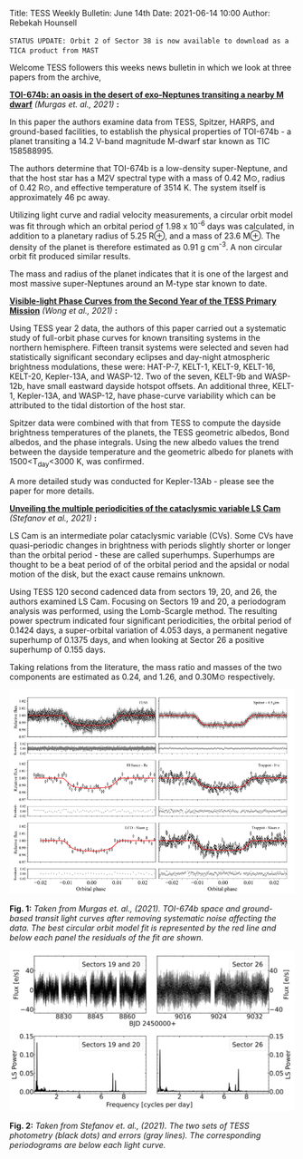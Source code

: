 Title: TESS Weekly Bulletin: June 14th
Date: 2021-06-14 10:00
Author: Rebekah Hounsell

`STATUS UPDATE: Orbit 2 of Sector 38 is now available to download as a TICA product from MAST`

Welcome TESS followers this weeks news bulletin in which we look at three papers from the archive, 

**[TOI-674b: an oasis in the desert of exo-Neptunes transiting a nearby M dwarf](https://arxiv.org/abs/2106.01246)** *(Murgas et. al., 2021)* **:**

In this paper the authors examine data from TESS, Spitzer, HARPS, and ground-based facilities, to establish the physical properties of TOI-674b - a planet transiting a 14.2 V-band magnitude M-dwarf star known as TIC 158588995.

The authors determine that  TOI-674b is a low-density super-Neptune, and that the host star has a M2V spectral type with a mass of 0.42 M⊙, radius of 0.42 R⊙, and  effective temperature of 3514 K. The system itself is approximately 46 pc away. 

Utilizing light curve and radial velocity measurements, a circular orbit model was fit through which an orbital period of 1.98 x 10<sup>-6</sup> days was calculated, in addition to a planetary radius of 5.25 R⊕, and a mass of 23.6 M⊕. The density of the planet is therefore estimated as 0.91 g cm<sup>-3</sup>.  A non circular orbit fit produced similar results. 

The mass and radius of the planet indicates that it is one of the largest and most massive super-Neptunes around an M-type star known to date.  

**[Visible-light Phase Curves from the Second Year of the TESS Primary Mission](https://arxiv.org/abs/2106.02610)** *(Wong et al.,  2021)* **:**

Using TESS year 2 data, the authors of this paper carried out a systematic study of full-orbit phase curves for known transiting systems in the northern hemisphere. Fifteen transit systems were selected and seven had statistically significant secondary eclipses and day-night atmospheric brightness modulations, these were: HAT-P-7, KELT-1, KELT-9, KELT-16, KELT-20, Kepler-13A, and WASP-12. Two of the seven,  KELT-9b and WASP-12b, have small eastward dayside hotspot offsets. An additional three, KELT-1, Kepler-13A, and WASP-12, have phase-curve variability which can be attributed to the tidal distortion of the host star. 

Spitzer data were combined with that from TESS to compute the dayside brightness temperatures of the planets, the TESS geometric albedos, Bond albedos, and the phase integrals. Using the new albedo values the trend between the dayside temperature and the geometric albedo for planets with 1500<T<sub>day</sub><3000 K, was confirmed. 

A more detailed study was conducted for Kepler-13Ab - please see the paper for more details. 

**[Unveiling the multiple periodicities of the cataclysmic variable LS Cam](https://arxiv.org/abs/2106.03568)** *(Stefanov et al.,  2021)* **:**

LS Cam is an intermediate polar cataclysmic variable (CVs). Some CVs have quasi-periodic changes in brightness with periods slightly shorter or longer than the orbital period - these are called superhumps. Superhumps are thought to be a beat period of 
of the orbital period and the apsidal or nodal motion of the disk,  but the exact cause remains unknown.

Using TESS 120 second cadenced data from sectors 19, 20, and 26, the authors examined LS Cam. Focusing on Sectors 19 and 20, a periodogram analysis was performed, using the Lomb-Scargle method. The resulting power spectrum indicated four significant periodicities, the orbital period of 0.1424 days, a super-orbital variation of 4.053 days, a permanent negative superhump of 0.1375 days, and when looking at Sector 26 a positive superhump of 0.155 days.
 
Taking relations from the literature, the mass ratio and masses of the two components are estimated as 0.24, and 1.26, and 0.30M⊙ respectively.

![Murgas](images/news/Murgas_2021.png)

**Fig. 1:** *Taken from Murgas et. al., (2021). TOI-674b space and ground-based transit light curves after removing systematic noise affecting the data. The best circular orbit model fit is represented by the red line and below each panel the residuals of the fit are shown.*

![Stefanov](images/news/Stefanov_2021.png)

**Fig. 2:** *Taken from Stefanov et. al., (2021). The two sets of TESS photometry (black dots) and errors (gray lines). The corresponding periodograms are below each light curve.* 


